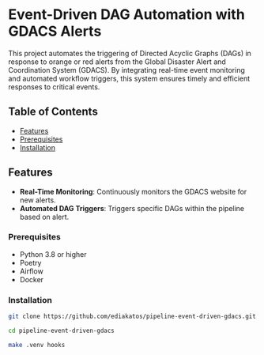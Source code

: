 
# Event-Driven DAG Automation with GDACS Alerts

This project automates the triggering of Directed Acyclic Graphs (DAGs)
in response to orange or red alerts from the Global Disaster Alert
and Coordination System (GDACS).
By integrating real-time event monitoring
and automated workflow triggers,
this system ensures timely and efficient responses to critical events.

## Table of Contents

- [Features](#features)
- [Prerequisites](#prerequisites)
- [Installation](#installation)

## Features

- **Real-Time Monitoring**: Continuously monitors the GDACS website for new alerts.
- **Automated DAG Triggers**: Triggers specific DAGs within the pipeline
based on alert.

### Prerequisites

- Python 3.8 or higher
- Poetry
- Airflow
- Docker

### Installation

```bash
git clone https://github.com/ediakatos/pipeline-event-driven-gdacs.git
```

```bash
cd pipeline-event-driven-gdacs
```

```bash
make .venv hooks
```
